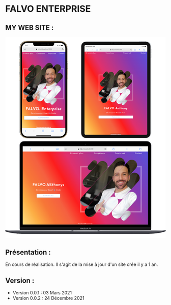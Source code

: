 # FALVO ENTERPRISE

## MY WEB SITE : 

![screen Site](./document/readme.png)

## Présentation :

En cours de réalisation. Il s'agit de la mise à jour d'un site crée il y a 1 an.

## Version : 

- Version 0.0.1 : 03 Mars 2021
- Version 0.0.2 : 24 Décembre 2021